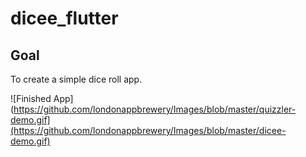 # dicee_flutter

## Goal
To create a simple dice roll app.

![Finished App](https://github.com/londonappbrewery/Images/blob/master/quizzler-demo.gif](https://github.com/londonappbrewery/Images/blob/master/dicee-demo.gif)
